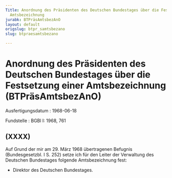 ```yaml
---
Title: Anordnung des Präsidenten des Deutschen Bundestages über die Festsetzung einer
  Amtsbezeichnung
jurabk: BTPräsAmtsbezAnO
layout: default
origslug: btpr_samtsbezano
slug: btpraesamtsbezano

---
```


# Anordnung des Präsidenten des Deutschen Bundestages über die Festsetzung einer Amtsbezeichnung (BTPräsAmtsbezAnO)

Ausfertigungsdatum
:   1968-06-18

Fundstelle
:   BGBl I: 1968, 761



## (XXXX)

Auf Grund der mir am 29. März 1968 übertragenen Befugnis
(Bundesgesetzbl. I S. 252) setze ich für den Leiter der Verwaltung des
Deutschen Bundestages folgende Amtsbezeichnung fest:

*   Direktor des Deutschen Bundestages.




